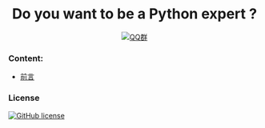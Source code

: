 <h1 align="center">Do you want to be a Python expert ?</h1>

<p align="center">
    <a target="_blank" href="//shang.qq.com/wpa/qunwpa?idkey=8560e61d5213f7c656c03fb79ef2877a31ef61126b6cde015e81bb3ea90b1f83"><img src="https://img.shields.io/badge/QQ%E7%BE%A4-630398887-lightblue.svg" alt="QQ群"></a>
</p>

### Content:

  - [前言](./preface.md)


### License

[![GitHub license](https://img.shields.io/github/license/ltoddy/ltoddy.github.io.svg)](https://github.com/ltoddy/ltoddy.github.io/blob/master/LICENSE.md)
